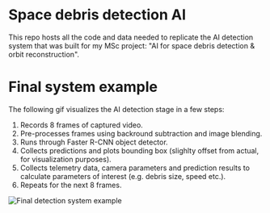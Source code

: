 # Space debris detection AI

This repo hosts all the code and data needed to replicate the AI detection system that was built for my MSc project: "AI for space debris detection & orbit reconstruction".

# Final system example
The following gif visualizes the AI detection stage in a few steps:
1. Records 8 frames of captured video.
2. Pre-processes frames using backround subtraction and image blending.
3. Runs through Faster R-CNN object detector.
4. Collects predictions and plots bounding box (slighlty offset from actual, for visualization purposes).
5. Collects telemetry data, camera parameters and prediction results to calculate parameters of interest (e.g. debris size, speed etc.).
6. Repeats for the next 8 frames.

![Final detection system example](https://github.com/milton-logothetis/Space-debris-detection-AI/blob/master/system_example.gif)
